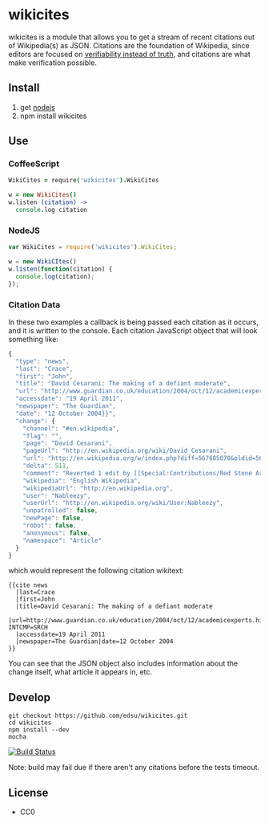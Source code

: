 wikicites
=========

wikicites is a module that allows you to get a stream of recent citations out of Wikipedia(s) as JSON.  Citations are the foundation of Wikipedia, since editors are focused on [verifiability instead of truth](https://en.wikipedia.org/wiki/Wikipedia:Verifiability,_not_truth), and citations are what make verification possible.

Install
-------

1. get [nodejs](http://nodejs.org)
1. npm install wikicites

Use
---

### CoffeeScript

```coffeescript
WikiCites = require('wikicites').WikiCites

w = new WikiCites()
w.listen (citation) ->
  console.log citation
```

### NodeJS

```javascript
var WikiCites = require('wikicites').WikiCites;

w = new WikiCItes()
w.listen(function(citation) {
  console.log(citation);
});
```

### Citation Data 

In these two examples a callback is being passed each citation as it occurs, and it is written to the console. Each citation JavaScript object that will look something like:

```javascript
{
  "type": "news",
  "last": "Crace",
  "first": "John",
  "title": "David Cesarani: The making of a defiant moderate",
  "url": "http://www.guardian.co.uk/education/2004/oct/12/academicexperts.highereducationprofile?INTCMP=SRCH",
  "accessdate": "19 April 2011",
  "newspaper": "The Guardian",
  "date": "12 October 2004}}",
  "change": {
    "channel": "#en.wikipedia",
    "flag": "",
    "page": "David Cesarani",
    "pageUrl": "http://en.wikipedia.org/wiki/David_Cesarani",
    "url": "http://en.wikipedia.org/w/index.php?diff=567685070&oldid=567623667",
    "delta": 511,
    "comment": "Reverted 1 edit by [[Special:Contributions/Red Stone Arsenal|Red Stone Arsenal]] ([[User talk:Red Stone Arsenal|talk]]): Get consensus for your change, drive by reverts every few months aint that. ([[WP:TW|TW]])",
    "wikipedia": "English Wikipedia",
    "wikipediaUrl": "http://en.wikipedia.org",
    "user": "Nableezy",
    "userUrl": "http://en.wikipedia.org/wiki/User:Nableezy",
    "unpatrolled": false,
    "newPage": false,
    "robot": false,
    "anonymous": false,
    "namespace": "Article"
  }
}
```

which would represent the following citation wikitext:

    {{cite news
      |last=Crace
      |first=John
      |title=David Cesarani: The making of a defiant moderate
      |url=http://www.guardian.co.uk/education/2004/oct/12/academicexperts.highereducationprofile?INTCMP=SRCH
      |accessdate=19 April 2011
      |newspaper=The Guardian|date=12 October 2004
    }}

You can see that the JSON object also includes information about the change
itself, what article it appears in, etc.

Develop 
-------

    git checkout https://github.com/edsu/wikicites.git
    cd wikicites
    npm install --dev
    mocha

[![Build
Status](https://travis-ci.org/edsu/wikicites.png?branch=master)](https://travis-ci.org/edsu/wikicites)

Note: build may fail due if there aren't any citations before the tests timeout.


License
-------

* CC0
